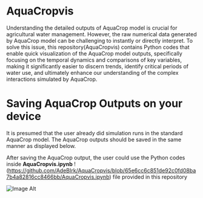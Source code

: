 # AquaCropvis

Understanding the detailed outputs of AquaCrop model is crucial for agricultural water management. However, the raw numerical data generated by AquaCrop model can be challenging to instantly or directly interpret. To solve this issue, this repository(AquaCropvis) contains Python codes that enable quick visualization of the AquaCrop model outputs, specifically focusing on the temporal dynamics and comparisons of key variables, making it significantly easier to discern trends, identify critical periods of water use, and ultimately enhance our understanding of the complex interactions simulated by AquaCrop.

# Saving AquaCrop Outputs on your device

It is presumed that the user already did simulation runs in the standard AquaCrop model. The AquaCrop outputs should be saved in the same manner as displayed below.

After saving the AquaCrop output, the user could use the Python codes inside **AquaCropvis.ipynb** 
!(https://github.com/AdeBIrk/AquaCropvis/blob/65e6cc6c851de92c0fd08ba7b4a82816cc8466bb/AquaCropvis.ipynb)  file provided in this repository 

![Image Alt](https://github.com/AdeBIrk/AquaCropvis/blob/cd56f7ab5e64175f1e6e705728da54484e349f9d/Save%20AquaCrop%20output.png)
